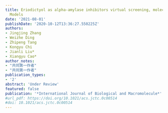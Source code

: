 ```yaml
---
title: Eriodictyol as alpha-amylase inhibitors virtual screening, molecular docking, molecular dynamic simulation and spectroscopy
  Models
date: '2021-08-01'
publishDate: '2020-10-12T13:36:27.550225Z'
authors:
- Jingjing Zhang
- Weizhe Ding
- Zhipeng Tang
- Kongyu Chi
- Jianli Liu*
- Xiangyu Cao*
author_notes:
- "共同第一作者"
- "共同第一作者"
publication_types:
- '2'
abstract: 'Under Review'
featured: false
publication: '*International Journal of Biological and Macromolecule*'
#url_pdf: https://doi.org/10.1021/acs.jctc.0c00514
#doi: 10.1021/acs.jctc.0c00514
---
```


